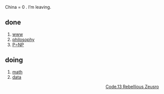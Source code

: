 China = 0 .
I’m leaving.

## done

1. [www](problems/1-www.md)
1. [philosophy](https://github.com/zeusro/God-Theory)
1. [P=NP](https://github.com/zeusro/math/blob/main/it/P%3DNP.md)

## doing

1. [math](https://github.com/zeusro/math)
2. [data](https://github.com/zeusro/data)

<div align="right">
  <a href="https://mp.weixin.qq.com/mp/appmsgalbum?__biz=MzI1ODEyNDg3MA==&action=getalbum&album_id=1501795090070077441#wechat_redirect">Code.13 Rebellious Zeusro</a>
</div>
